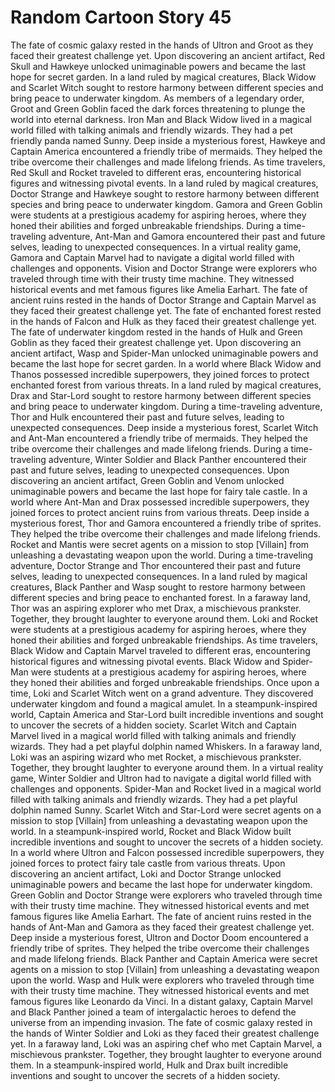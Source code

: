 # Random Cartoon Story 45

The fate of cosmic galaxy rested in the hands of Ultron and Groot as they faced their greatest challenge yet.
Upon discovering an ancient artifact, Red Skull and Hawkeye unlocked unimaginable powers and became the last hope for secret garden.
In a land ruled by magical creatures, Black Widow and Scarlet Witch sought to restore harmony between different species and bring peace to underwater kingdom.
As members of a legendary order, Groot and Green Goblin faced the dark forces threatening to plunge the world into eternal darkness.
Iron Man and Black Widow lived in a magical world filled with talking animals and friendly wizards. They had a pet friendly panda named Sunny.
Deep inside a mysterious forest, Hawkeye and Captain America encountered a friendly tribe of mermaids. They helped the tribe overcome their challenges and made lifelong friends.
As time travelers, Red Skull and Rocket traveled to different eras, encountering historical figures and witnessing pivotal events.
In a land ruled by magical creatures, Doctor Strange and Hawkeye sought to restore harmony between different species and bring peace to underwater kingdom.
Gamora and Green Goblin were students at a prestigious academy for aspiring heroes, where they honed their abilities and forged unbreakable friendships.
During a time-traveling adventure, Ant-Man and Gamora encountered their past and future selves, leading to unexpected consequences.
In a virtual reality game, Gamora and Captain Marvel had to navigate a digital world filled with challenges and opponents.
Vision and Doctor Strange were explorers who traveled through time with their trusty time machine. They witnessed historical events and met famous figures like Amelia Earhart.
The fate of ancient ruins rested in the hands of Doctor Strange and Captain Marvel as they faced their greatest challenge yet.
The fate of enchanted forest rested in the hands of Falcon and Hulk as they faced their greatest challenge yet.
The fate of underwater kingdom rested in the hands of Hulk and Green Goblin as they faced their greatest challenge yet.
Upon discovering an ancient artifact, Wasp and Spider-Man unlocked unimaginable powers and became the last hope for secret garden.
In a world where Black Widow and Thanos possessed incredible superpowers, they joined forces to protect enchanted forest from various threats.
In a land ruled by magical creatures, Drax and Star-Lord sought to restore harmony between different species and bring peace to underwater kingdom.
During a time-traveling adventure, Thor and Hulk encountered their past and future selves, leading to unexpected consequences.
Deep inside a mysterious forest, Scarlet Witch and Ant-Man encountered a friendly tribe of mermaids. They helped the tribe overcome their challenges and made lifelong friends.
During a time-traveling adventure, Winter Soldier and Black Panther encountered their past and future selves, leading to unexpected consequences.
Upon discovering an ancient artifact, Green Goblin and Venom unlocked unimaginable powers and became the last hope for fairy tale castle.
In a world where Ant-Man and Drax possessed incredible superpowers, they joined forces to protect ancient ruins from various threats.
Deep inside a mysterious forest, Thor and Gamora encountered a friendly tribe of sprites. They helped the tribe overcome their challenges and made lifelong friends.
Rocket and Mantis were secret agents on a mission to stop [Villain] from unleashing a devastating weapon upon the world.
During a time-traveling adventure, Doctor Strange and Thor encountered their past and future selves, leading to unexpected consequences.
In a land ruled by magical creatures, Black Panther and Wasp sought to restore harmony between different species and bring peace to enchanted forest.
In a faraway land, Thor was an aspiring explorer who met Drax, a mischievous prankster. Together, they brought laughter to everyone around them.
Loki and Rocket were students at a prestigious academy for aspiring heroes, where they honed their abilities and forged unbreakable friendships.
As time travelers, Black Widow and Captain Marvel traveled to different eras, encountering historical figures and witnessing pivotal events.
Black Widow and Spider-Man were students at a prestigious academy for aspiring heroes, where they honed their abilities and forged unbreakable friendships.
Once upon a time, Loki and Scarlet Witch went on a grand adventure. They discovered underwater kingdom and found a magical amulet.
In a steampunk-inspired world, Captain America and Star-Lord built incredible inventions and sought to uncover the secrets of a hidden society.
Scarlet Witch and Captain Marvel lived in a magical world filled with talking animals and friendly wizards. They had a pet playful dolphin named Whiskers.
In a faraway land, Loki was an aspiring wizard who met Rocket, a mischievous prankster. Together, they brought laughter to everyone around them.
In a virtual reality game, Winter Soldier and Ultron had to navigate a digital world filled with challenges and opponents.
Spider-Man and Rocket lived in a magical world filled with talking animals and friendly wizards. They had a pet playful dolphin named Sunny.
Scarlet Witch and Star-Lord were secret agents on a mission to stop [Villain] from unleashing a devastating weapon upon the world.
In a steampunk-inspired world, Rocket and Black Widow built incredible inventions and sought to uncover the secrets of a hidden society.
In a world where Ultron and Falcon possessed incredible superpowers, they joined forces to protect fairy tale castle from various threats.
Upon discovering an ancient artifact, Loki and Doctor Strange unlocked unimaginable powers and became the last hope for underwater kingdom.
Green Goblin and Doctor Strange were explorers who traveled through time with their trusty time machine. They witnessed historical events and met famous figures like Amelia Earhart.
The fate of ancient ruins rested in the hands of Ant-Man and Gamora as they faced their greatest challenge yet.
Deep inside a mysterious forest, Ultron and Doctor Doom encountered a friendly tribe of sprites. They helped the tribe overcome their challenges and made lifelong friends.
Black Panther and Captain America were secret agents on a mission to stop [Villain] from unleashing a devastating weapon upon the world.
Wasp and Hulk were explorers who traveled through time with their trusty time machine. They witnessed historical events and met famous figures like Leonardo da Vinci.
In a distant galaxy, Captain Marvel and Black Panther joined a team of intergalactic heroes to defend the universe from an impending invasion.
The fate of cosmic galaxy rested in the hands of Winter Soldier and Loki as they faced their greatest challenge yet.
In a faraway land, Loki was an aspiring chef who met Captain Marvel, a mischievous prankster. Together, they brought laughter to everyone around them.
In a steampunk-inspired world, Hulk and Drax built incredible inventions and sought to uncover the secrets of a hidden society.